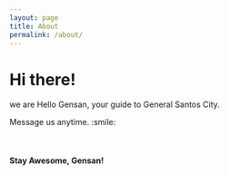```yaml
---
layout: page
title: About
permalink: /about/
---
```


<div>
    <h1>Hi there!</h1>
    <p>we are Hello Gensan, your guide to General Santos City.</p>
    <p>Message us anytime. :smile:</p>
    <br />
    <h4>Stay Awesome, Gensan!</h4>
</div>
